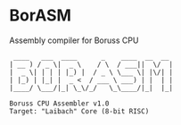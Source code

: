 # BorASM
Assembly compiler for Boruss CPU

```
 ____   ___  ____      _    ____  __  __ 
| __ ) / _ \|  _ \    / \  / ___||  \/  |
|  _ \| | | | |_) |  / _ \ \___ \| |\/| |
| |_) | |_| |  _ <  / ___ \ ___) | |  | |
|____/ \___/|_| \_\/_/   \_\____/|_|  |_|

Boruss CPU Assembler v1.0 
Target: "Laibach" Core (8-bit RISC)
```
